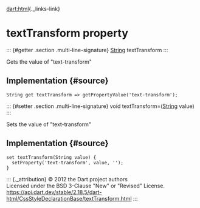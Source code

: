 [dart:html](../../dart-html/dart-html-library){._links-link}

textTransform property
======================

::: {#getter .section .multi-line-signature}
[String](../../dart-core/string-class) textTransform
:::

Gets the value of \"text-transform\"

Implementation {#source}
--------------

``` {.language-dart data-language="dart"}
String get textTransform => getPropertyValue('text-transform');
```

::: {#setter .section .multi-line-signature}
void textTransform=([String](../../dart-core/string-class) value)
:::

Sets the value of \"text-transform\"

Implementation {#source}
--------------

``` {.language-dart data-language="dart"}
set textTransform(String value) {
  setProperty('text-transform', value, '');
}
```

::: {._attribution}
© 2012 the Dart project authors\
Licensed under the BSD 3-Clause \"New\" or \"Revised\" License.\
<https://api.dart.dev/stable/2.18.5/dart-html/CssStyleDeclarationBase/textTransform.html>
:::

